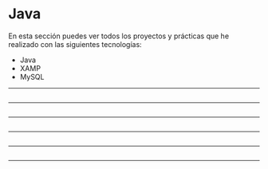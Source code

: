 # Java

En esta sección puedes ver todos los proyectos y prácticas que he realizado con las siguientes tecnologías:
- Java
- XAMP
- MySQL

<hr>
<a href="https://github.com/Kevin-Galarza77/Kevin-Galarza77.github.io/tree/Java/Sistema_Farmacia"><img src="https://i.postimg.cc/4svCZYGL/login.png" alt=""></a>
<hr>
<a href="https://github.com/Kevin-Galarza77/Kevin-Galarza77.github.io/tree/Java/Despertador"><img src="https://i.postimg.cc/HLJNCfbn/1.png" alt=""></a>
<hr>
<a href="https://github.com/Kevin-Galarza77/Kevin-Galarza77.github.io/tree/Java/SuperMarket"><img src="https://user-images.githubusercontent.com/85322275/184789686-975fa702-db82-427b-85f2-1fd898181fb1.png" alt=""></a>
<hr>
<a href="https://github.com/Kevin-Galarza77/Kevin-Galarza77.github.io/tree/Java/Calculadora-Cientifica"><img src="https://i.postimg.cc/SKqD3DPV/imagen-2022-08-09-182838489.png" alt="" align="center"></a>
<hr>
<a href="https://github.com/Kevin-Galarza77/Kevin-Galarza77.github.io/tree/Java/CONVERTIDOR-DE-DIVISAS"><img src="https://i.postimg.cc/x8r0zv5f/opciones.png" alt=""></a>
<hr>
